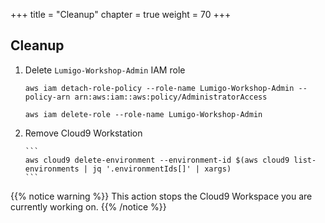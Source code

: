 +++
title = "Cleanup"
chapter = true
weight = 70
+++

## Cleanup

1. Delete `Lumigo-Workshop-Admin` IAM role

     ```
     aws iam detach-role-policy --role-name Lumigo-Workshop-Admin --policy-arn arn:aws:iam::aws:policy/AdministratorAccess

     aws iam delete-role --role-name Lumigo-Workshop-Admin
     ```


1. Remove Cloud9 Workstation

       ```
       aws cloud9 delete-environment --environment-id $(aws cloud9 list-environments | jq '.environmentIds[]' | xargs)
       ```

{{% notice warning %}}
This action stops the Cloud9 Workspace you are currently working on.
{{% /notice %}}
